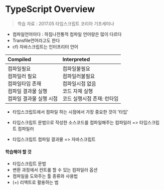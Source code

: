 # TypeScript Overview
> 학습 자료 : 2017.05 타입스크립트 코리아 기초세미나


- 컴파일언어이다 : 하짐나전통적 컴파일 언어랑은 많이 다르다 
- Transfile언어라고도 한다 
- cf) 자바스크립트는 인터프리터 언어 

| Compiled                                                        | Interpreted |
| :----- | :---------- |
| 컴파일필요 </br> 컴파일러 필요 </br> 컴파일타임 존재 </br> 컴파일 결과물 실행 </br> 컴파일 결과물 실행 시점  | 컴파일불필요 </br> 컴파일러불필요 </br> 컴파일시점 없음 </br> 코드 자체 실행 </br> 코드 실행시점 존재: 런타임 |

- 타입스크립트에서 컴파일 하는 시점에서 가장 중요한 것이 '타입' 


- 타입스크립트 문법으로 작성한 소스코드를 컴파일해주는 컴파일러 => 타입스크립트 컴파일러 
- 타입스크립트 컴파일 결과물 => 자바스크립트 

#### 학습해야 할 것 
- 타입스크립트 문법 
- 변환 과정에서 컨트롤 할 수 있는 컴파일러 옵션
- 컴파일을 도와주는 툴 종류와 사용법
- (+) 리액트로 활용하는 법 

